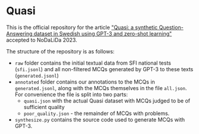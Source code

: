 # Quasi

This is the official repository for the article ["Quasi: a synthetic Question-Answering dataset in Swedish using GPT-3 and zero-shot learning"](https://openreview.net/pdf?id=lGFed4WfQWg) accepted to NoDaLiDa 2023.

The structure of the repository is as follows:
- `raw` folder contains the initial textual data from SFI national tests (`sfi.jsonl`) and all non-filtered MCQs generated by GPT-3 to these texts (`generated.jsonl`)
- `annotated` folder contains our annotations to the MCQs in `generated.jsonl`, along with the MCQs themselves in the file `all.json`. For convenience the file is split into two parts:
  - `quasi.json` with the actual Quasi dataset with MCQs judged to be of sufficient quality
  - `poor_quality.json` - the remainder of MCQs with problems.
- `synthesize.py` contains the source code used to generate MCQs with GPT-3.
